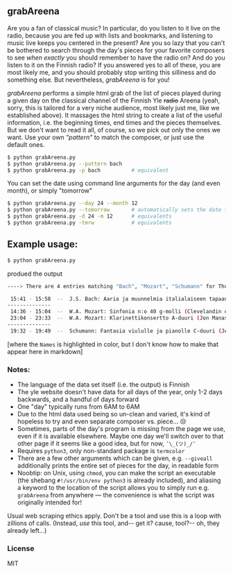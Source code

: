 ## grabAreena

Are you a fan of classical music? In particular, do you listen to it live on the radio, because you are 
fed up with lists and bookmarks, and listening to music live keeps you centered in the present?
Are you so lazy that you can't be bothered to search through the day's pieces for your favorite composers 
to see _when exactly_ you should remember to have the radio on? And do you listen to it on the Finnish radio?
If you answered yes to all of these, you are most likely me, and you should probably stop writing this silliness and do something else.
But nevertheless, _grabAreena_ is for you!

_grabAreena_ performs a simple html grab of the list of pieces played during a given day on the classical channel of the Finnish Yle ~~radio~~ Areena (yeah, sorry, this is tailored for a very niche audience, most likely just me, like we established above). It massages the html string to create a list of the useful information, i.e. the beginning times, end times and the pieces themselves. But we don't want to read it all, of course, so we pick out only the ones we want. Use your own _"pattern"_ to match the composer, or just use the default ones. 


```bash
$ python grabAreena.py
$ python grabAreena.py --pattern bach
$ python grabAreena.py -p bach          # equivalent
```

You can set the date using command line arguments for the day (and even month), or simply "tomorrow"

```bash
$ python grabAreena.py --day 24 --month 12
$ python grabAreena.py --tomorrow       # automatically sets the date to tomorrow
$ python grabAreena.py -d 24 -m 12      # equivalents
$ python grabAreena.py -tmrw            # equivalents
```



## Example usage:
```bash
$ python grabAreena.py
```
produed the output

```bash
----> There are 4 entries matching "Bach", "Mozart", "Schumann" for Thursday (19 Jan 2023): 

 15:41 - 15:58  --  J.S. Bach: Aaria ja muunnelmia italialaiseen tapaan a-molli. (Emil Gilels, piano). 
--------------
 14:36 - 15:04  --  W.A. Mozart: Sinfonia n:o 40 g-molli (Clevelandin ork./Christoph von Dohnanyi). 
 23:04 - 23:33  --  W.A. Mozart: Klarinettikonsertto A-duuri (Jon Manasse ja Seattlen SO/Gerard Schwarz). 
--------------
 19:32 - 19:49  --  Schumann: Fantasia viululle ja pianolle C-duuri (Jennifer Koh ja Reiko Uchida). 
```
[where the ```Names``` is highlighted in color, but I don't know how to make that appear here in markdown]



### Notes:
- The language of the data set itself (i.e. the output) is Finnish
- The yle website doesn't have data for all days of the year, only 1-2 days backwards, and a handful of days forward
- One "day" typically runs from 6AM to 6AM
- Due to the html data used being so un-clean and varied, it's kind of hopeless to try and even separate composer vs. piece... 😒
- Sometimes, parts of the day's program is missing from the page we use, even if it is available elsewhere. Maybe one day we'll switch over to that other page if it seems like a good idea, but for now, ```¯\_(ツ)_/¯```
- Requires ```python3```, only non-standard package is ```termcolor```
- There are a few other arguments which can be given, e.g. ```--giveall``` additionally prints the entire set of pieces for the day, in readable form
- Noobtip: on Unix, using ```chmod```, you can make the script an executable (the shebang ```#!/usr/bin/env python3``` is already included), and aliasing a keyword to the location of the script allows you to simply run e.g. ```grabAreena``` from anywhere — the convenience is what the script was originally intended for!

Usual web scraping ethics apply. Don't be a tool and use this is a loop with zillions of calls. 
(Instead, *use* this tool, and-- get it? cause, tool?-- oh, they already left...)


### License
MIT
